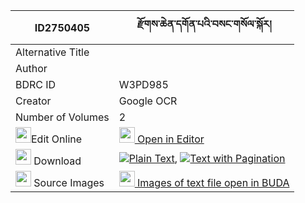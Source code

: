 |ID2750405|རྫོགས་ཆེན་དགོན་པའི་བསང་གསོལ་སྐོར། 
| --- | --- 
|Alternative Title |
|Author | 
|BDRC ID | W3PD985
|Creator | Google OCR
|Number of Volumes| 2
|<img width="25" src="https://img.icons8.com/color/25/000000/edit-property.png">Edit Online| [<img width="25" src="https://avatars.githubusercontent.com/u/45091458?s=200&v=4"> Open in Editor](http://editor.openpecha.org/ID2750405)
|<img width="25" src="https://img.icons8.com/fluent/48/000000/download-2.png"/>  Download | [![](https://img.icons8.com/color/20/000000/txt.png)Plain Text](https://github.com/Openpecha/ID2750405/releases/download/v1/dzogchen_gonpa_i_sang_sol_kor_plain_ID2750405.zip), [![](https://img.icons8.com/color/20/000000/txt.png)Text with Pagination](https://github.com/Openpecha/ID2750405/releases/download/v1/dzogchen_gonpa_i_sang_sol_kor_pages_ID2750405.zip)
|<img width="25" src="https://img.icons8.com/plasticine/100/000000/pictures-folder.png"/>  Source Images | [<img width="25" src="https://library.bdrc.io/icons/BUDA-small.svg"> Images of text file open in BUDA](https://library.bdrc.io/show/bdr:W3PD985)